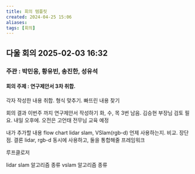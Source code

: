 ```yaml
---
title: 회의 템플릿
created: 2024-04-25 15:06
aliases: 
tags: [회의]
---
```

## 다울 회의 2025-02-03 16:32
### 주관 : 박민웅, 황유빈, 송진한, 성유석
#### 회의 주제 : 연구제안서 3차 취합.

각자 작성한 내용 취합. 형식 맞추기. 빠뜨린 내용 찾기

회의 결과
이번주 까지 연구제안서 작성하기
화, 수, 목 3번 남음. 
김승현 부장님 검토 필요. 내일 오후에. 오전은 고언태 전무님 교육 예정

내가 추가할 내용
flow chart
lidar slam, VSlam(rgb-d) 언제 사용하는지. 비교. 장단점. 결론
lidar, rgb-d 동시에 사용하고, 둘을 통합해줄 프레임워크

루프클로저

lidar slam 알고리즘 종류
vslam 알고리즘 종류


